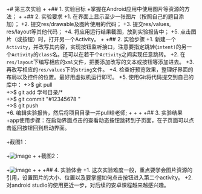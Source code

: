 +# 第三次实验 
 +
 +## 1. 实验目标
 +掌握在Android应用中使用图片等资源的方法；
 +
 +## 2. 实验要求
 +1.  在界面上显示至少一张图片（按照自己的题目添加）；
 +2.  提交res/drawable及图片使用的代码；
 +3.  提交res/values, res/layout等其他代码；
 +4.  将应用运行结果截图，放到实验报告中；
 +5.  点击图片（或按钮）时，打开另一个Activity。
 +
 +## 2. 实验步骤
 +1.  新建一个`Activity`，并改写其内容，实现按钮监听接口，注意要指定跳转(`intent)`的另一个`Activity`的`class`名。还可以在若干个`Activity`之间实现任意跳转。
 +2.  在`res/layout`下编写相应的`xml`文件，把要添加改写的文本或按钮等添加进去。
 +3.  再改写相应的`res/values`下的`string`文件。
 +4.  检查好预览效果，整理好界面的布局以及控件的位置。最好用虚拟机运行即可。
 +5.  使用Git将代码提交到自己的库中：
 +>$ git pull <br>
 +>$ git add 学号目录/* <br>
 +>$ git commit "#12345678 "<br>
 +>$ git push <br>
 +6.  编辑实验报告，然后将项目目录一并pull给老师;
 +
 +
 +
 +## 3. 实验结果
 +app使用步骤：在启动界面点击的查看动态按钮跳转到子页面，在子页面可以点击返回按钮回到启动界面。<br><br>
 +截图1：<br><br>
 +![image](https://github.com/TokisakiRin/android-labs-2018/blob/master/soft1614080902421/experiment3_1.png)
 +
 +截图2：<br><br>
 +![image](https://github.com/TokisakiRin/android-labs-2018/blob/master/soft1614080902421/experiment3_2.png)
 +
 +
 +## 4. 实验体会
 +1.  这次实验难度一般，重点要学会图片资源的引用，设置图片的大小、位置以及要掌握如何点击按钮进入第二个activity。
 +2.  对android studio的使用更近一步，对后续的安卓课程越来越感兴趣。

